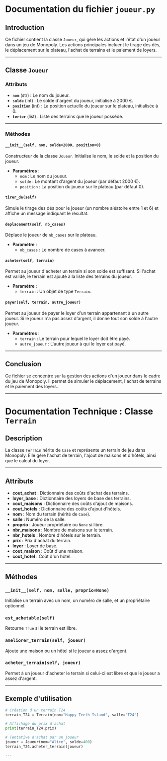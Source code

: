# Documentation du fichier `joueur.py`

## Introduction

Ce fichier contient la classe `Joueur`, qui gère les actions et l'état d'un joueur dans un jeu de Monopoly. Les actions principales incluent le tirage des dés, le déplacement sur le plateau, l'achat de terrains et le paiement de loyers.

---

## Classe `Joueur`

### Attributs

- **`nom`** (str) : Le nom du joueur.
- **`solde`** (int) : Le solde d'argent du joueur, initialisé à 2000 €.
- **`position`** (int) : La position actuelle du joueur sur le plateau, initialisée à 0.
- **`terter`** (list) : Liste des terrains que le joueur possède.

---

### Méthodes

#### `__init__(self, nom, solde=2000, position=0)`

Constructeur de la classe `Joueur`. Initialise le nom, le solde et la position du joueur.

- **Paramètres** :
  - `nom` : Le nom du joueur.
  - `solde` : Le montant d'argent du joueur (par défaut 2000 €).
  - `position` : La position du joueur sur le plateau (par défaut 0).

#### `tirer_de(self)`

Simule le tirage des dés pour le joueur (un nombre aléatoire entre 1 et 6) et affiche un message indiquant le résultat.

#### `deplacement(self, nb_cases)`

Déplace le joueur de `nb_cases` sur le plateau.

- **Paramètre** :
  - `nb_cases` : Le nombre de cases à avancer.

#### `acheter(self, terrain)`

Permet au joueur d'acheter un terrain si son solde est suffisant. Si l'achat est validé, le terrain est ajouté à la liste des terrains du joueur.

- **Paramètre** :
  - `terrain` : Un objet de type `Terrain`.

#### `payer(self, terrain, autre_joueur)`

Permet au joueur de payer le loyer d'un terrain appartenant à un autre joueur. Si le joueur n'a pas assez d'argent, il donne tout son solde à l'autre joueur.

- **Paramètres** :
  - `terrain` : Le terrain pour lequel le loyer doit être payé.
  - `autre_joueur` : L'autre joueur à qui le loyer est payé.

---

## Conclusion

Ce fichier se concentre sur la gestion des actions d'un joueur dans le cadre du jeu de Monopoly. Il permet de simuler le déplacement, l'achat de terrains et le paiement des loyers.

---

# Documentation Technique : Classe `Terrain`

## Description
La classe `Terrain` hérite de `Case` et représente un terrain de jeu dans Monopoly. Elle gère l'achat de terrain, l'ajout de maisons et d'hôtels, ainsi que le calcul du loyer.

---

## Attributs

- **cout_achat** : Dictionnaire des coûts d'achat des terrains.
- **loyer_base** : Dictionnaire des loyers de base des terrains.
- **cout_maisons** : Dictionnaire des coûts d'ajout de maisons.
- **cout_hotels** : Dictionnaire des coûts d'ajout d'hôtels.
- **nom** : Nom du terrain (hérité de `Case`).
- **salle** : Numéro de la salle.
- **proprio** : Joueur propriétaire ou `None` si libre.
- **nbr_maisons** : Nombre de maisons sur le terrain.
- **nbr_hotels** : Nombre d'hôtels sur le terrain.
- **prix** : Prix d'achat du terrain.
- **loyer** : Loyer de base.
- **cout_maison** : Coût d'une maison.
- **cout_hotel** : Coût d'un hôtel.

---

## Méthodes

### `__init__(self, nom, salle, proprio=None)`
Initialise un terrain avec un nom, un numéro de salle, et un propriétaire optionnel.

### `est_achetable(self)`
Retourne `True` si le terrain est libre.

### `ameliorer_terrain(self, joueur)`
Ajoute une maison ou un hôtel si le joueur a assez d'argent.

### `acheter_terrain(self, joueur)`
Permet à un joueur d'acheter le terrain si celui-ci est libre et que le joueur a assez d'argent.

---

## Exemple d'utilisation

```python
# Création d'un terrain T24
terrain_T24 = Terrain(nom="Happy Teeth Island", salle="T24")

# Affichage du prix d'achat
print(terrain_T24.prix)

# Tentative d'achat par un joueur
joueur = Joueur(nom="Alice", solde=400)
terrain_T24.acheter_terrain(joueur)

---



